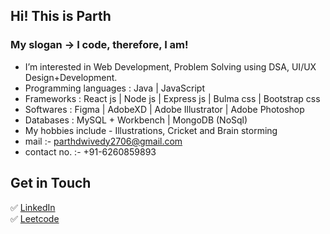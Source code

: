 ## Hi! This is Parth

### My slogan -> I code, therefore, I am!

-  I’m interested in Web Development, Problem Solving using DSA, UI/UX Design+Development.
-  Programming languages : Java | JavaScript
-  Frameworks : React js | Node js | Express js | Bulma css | Bootstrap css
-  Softwares : Figma | AdobeXD | Adobe Illustrator | Adobe Photoshop
-  Databases : MySQL + Workbench | MongoDB (NoSql)
-  My hobbies include - Illustrations, Cricket and Brain storming
-  mail :- parthdwivedy2706@gmail.com
-  contact no. :- +91-6260859893

## Get in Touch
✅  [LinkedIn](www.linkedin.com/in/parthdwivedi2706) <br>
✅  [Leetcode](https://leetcode.com/parthdwivedy2706/)

